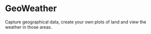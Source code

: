 # GeoWeather
Capture geographical data, create your own plots of land and view the weather in those areas.
